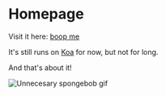 # Homepage

Visit it here: [boop me](http://www.bike-boi.com)

It's still runs on [Koa](https://koajs.com/) for now, but not for long.

And that's about it!

![Unnecesary spongebob gif](https://tenor.com/view/sponge-bob-thumbs-up-ok-smile-gif-12038157.gif)
